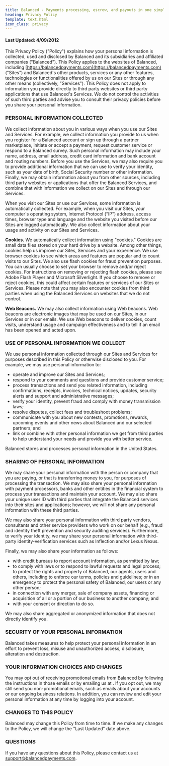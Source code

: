 ```yaml
---
title: Balanced - Payments processing, escrow, and payouts in one simple API | Privacy Policy
heading: Privacy Policy
template: text.html
icon_class: privacy
---
```


#### Last Updated: 4/09/2012

This Privacy Policy ("Policy") explains how your personal information is
collected, used and disclosed by Balanced and its subsidiaries and
affiliated companies ("Balanced"). This Policy applies to the websites of
Balanced, including [https://balancedpayments.com](https://balancedpayments.com) ("Sites") and Balanced's other
products, services or any other features, technologies or functionalities
offered by us on our Sites or through any other means (collectively,
"Services"). This Policy does not apply to information you provide directly to
third party websites or third party applications that use Balanced's Services.
We do not control the activities of such third parties and advise you to
consult their privacy policies before you share your personal information.


### PERSONAL INFORMATION COLLECTED

We collect information about you in various ways when you use our Sites and
Services. For example, we collect information you provide to us when you
register for a Balanced account or sign up through a partner marketplace,
initiate or accept a payment, request
customer service or respond to a Balanced survey. Such personal information
may include your name, address, email address, credit card information and
bank account and routing numbers. Before you use the Services, we may also
require you to provide additional information that we can use to verify your
identity, such as your date of birth, Social Security number or other
information. Finally, we may obtain information about you from other sources,
including third party websites or applications that offer the Balanced
Services, and combine that with information we collect on our Sites and
through our Services.


When you visit our Sites or use our Services, some information is
automatically collected. For example, when you visit our Sites, your
computer's operating system, Internet Protocol ("IP") address, access times,
browser type and language and the website you visited before our Sites are
logged automatically. We also collect information about your usage and
activity on our Sites and Services.


**Cookies.** We automatically collect information using "cookies." Cookies are
small data files stored on your hard drive by a website. Among other things,
cookies help us improve our Sites, Services and your experience. We use browser
cookies to see which areas and features are popular and to count visits to our
Sites. We also use flash cookies for fraud prevention purposes. You can usually
choose to set your browser to remove and/or reject cookies. For instructions on
removing or rejecting flash cookies, please see Adobe Flash Player and Microsoft
Silverlight. If you choose to remove or reject cookies, this could affect
certain features or services of our Sites or Services. Please note that you
may also encounter cookies from third parties when using the Balanced Services
on websites that we do not control.

**Web Beacons.** We may also collect information using Web beacons. Web beacons
are electronic images that may be used on our Sites, in our Services or in our
emails. We use Web beacons to deliver cookies, count visits, understand usage
and campaign effectiveness and to tell if an email has been opened and acted
upon.

### USE OF PERSONAL INFORMATION WE COLLECT

We use personal information collected through our Sites and Services for
purposes described in this Policy or otherwise disclosed to you. For example,
we may use personal information to:

* operate and improve our Sites and Services;
* respond to your comments and questions and provide customer service;
* process transactions and send you related information, including
  confirmations, receipts, invoices, technical notices, updates, security
  alerts and support and administrative messages;
* verify your identity, prevent fraud and comply with money transmission laws;
* resolve disputes, collect fees and troubleshoot problems;
* communicate with you about new contests, promotions, rewards, upcoming events
  and other news about Balanced and our selected partners; and
* link or combine with other personal information we get from third parties to
  help understand your needs and provide you with better service.


Balanced stores and processes personal information in the United States.


### SHARING OF PERSONAL INFORMATION

We may share your personal information with the person or company that you are
paying, or that is transferring money to you, for purposes of processing the
transaction. We may also share your personal information with payment
processors, banks and other entities in the financial system to process your
transactions and maintain your account. We may also share your unique user ID
with third parties that integrate the Balanced services into their sites and
applications; however, we will not share any personal information with these
third parties.


We may also share your personal information with third party vendors,
consultants and other service providers who work on our behalf (e.g., fraud
and identity theft prevention and security auditing services). Furthermore, to
verify your identity, we may share your personal information with third-party
identity-verification services such as Inflection and/or Lexus Nexus.


Finally, we may also share your information as follows:

* with credit bureaus to report account information, as permitted by law;
* to comply with laws or to respond to lawful requests and legal process; to
  protect the rights and property of Balanced, our agents, users and others,
  including to enforce our terms, policies and guidelines; or in an emergency
  to protect the personal safety of Balanced, our users or any other person;
* in connection with any merger, sale of company assets, financing or
  acquisition of all or a portion of our business to another company; and
* with your consent or direction to do so.

We may also share aggregated or anonymized information that does not directly
identify you.


### SECURITY OF YOUR PERSONAL INFORMATION

Balanced takes measures to help protect your personal information in an effort
to prevent loss, misuse and unauthorized access, disclosure, alteration and
destruction.


### YOUR INFORMATION CHOICES AND CHANGES

You may opt out of receiving promotional emails from Balanced by following the
instructions in those emails or by emailing us at  . If you opt out, we may
still send you non-promotional emails, such as emails about your accounts or
our ongoing business relations. In addition, you can review and edit your
personal information at any time by logging into your account.


### CHANGES TO THIS POLICY

Balanced may change this Policy from time to time. If we make any changes to
the Policy, we will change the "Last Updated" date above.


### QUESTIONS

If you have any questions about this Policy, please contact us at
support@balancedpayments.com.

